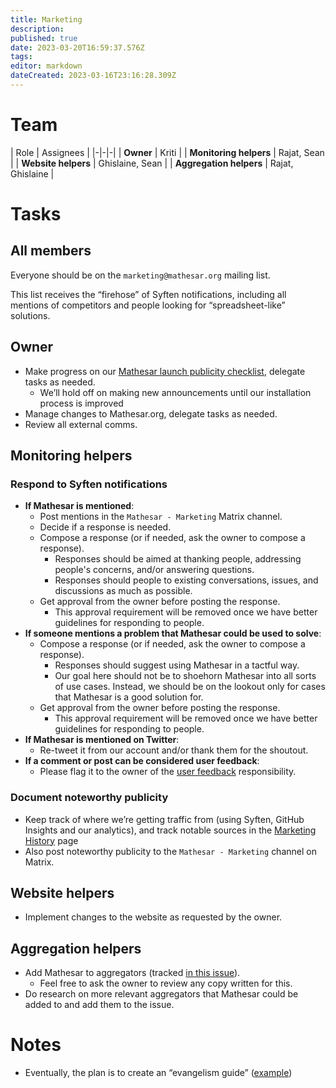 ```yaml
---
title: Marketing
description: 
published: true
date: 2023-03-20T16:59:37.576Z
tags: 
editor: markdown
dateCreated: 2023-03-16T23:16:28.309Z
---
```


# Team

| Role | Assignees |
|-|-|-|
| **Owner** | Kriti |
| **Monitoring helpers** | Rajat, Sean |
| **Website helpers** | Ghislaine, Sean |
| **Aggregation helpers** | Rajat, Ghislaine |

# Tasks
## All members
Everyone should be on the `marketing@mathesar.org` mailing list.

This list receives the “firehose” of Syften notifications, including all mentions of competitors and people looking for “spreadsheet-like” solutions.

## Owner
- Make progress on our [Mathesar launch publicity checklist](https://github.com/centerofci/mathesar-website/issues/78), delegate tasks as needed.
    - We’ll hold off on making new announcements until our installation process is improved
- Manage changes to Mathesar.org, delegate tasks as needed.
- Review all external comms.

## Monitoring helpers

### Respond to Syften notifications
- **If Mathesar is mentioned**:
	- Post mentions in the `Mathesar - Marketing` Matrix channel.
  - Decide if a response is needed.
  - Compose a response (or if needed, ask the owner to compose a response).
  	- Responses should be aimed at thanking people, addressing people's concerns, and/or answering questions.
    - Responses should people to existing conversations, issues, and discussions as much as possible.
  - Get approval from the owner before posting the response.
    - This approval requirement will be removed once we have better guidelines for responding to people.
- **If someone mentions a problem that Mathesar could be used to solve**:
  - Compose a response (or if needed, ask the owner to compose a response).
    - Responses should suggest using Mathesar in a tactful way.
    - Our goal here should not be to shoehorn Mathesar into all sorts of use cases. Instead, we should be on the lookout only for cases that Mathesar is a good solution for.
  - Get approval from the owner before posting the response.
    - This approval requirement will be removed once we have better guidelines for responding to people.
- **If Mathesar is mentioned on Twitter**: 
  - Re-tweet it from our account and/or thank them for the shoutout.
- **If a comment or post can be considered user feedback**:
  - Please flag it to the owner of the [user feedback](/en/team/responsibilities/user-feedback) responsibility.

### Document noteworthy publicity
- Keep track of where we’re getting traffic from (using Syften, GitHub Insights and our analytics), and track notable sources in the [Marketing History](./marketing/history.md) page
- Also post noteworthy publicity to the `Mathesar - Marketing` channel on Matrix.

## Website helpers
- Implement changes to the website as requested by the owner.

## Aggregation helpers
- Add Mathesar to aggregators (tracked [in this issue](https://github.com/centerofci/mathesar-website/issues/84)).
  - Feel free to ask the owner to review any copy written for this.
- Do research on more relevant aggregators that Mathesar could be added to and add them to the issue.

# Notes
- Eventually, the plan is to create an “evangelism guide” ([example](https://about.gitlab.com/handbook/marketing/community-relations/developer-evangelism/social-media/))
